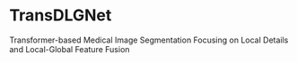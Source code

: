# TransDLGNet
Transformer-based Medical Image Segmentation Focusing on Local Details and Local-Global Feature Fusion
